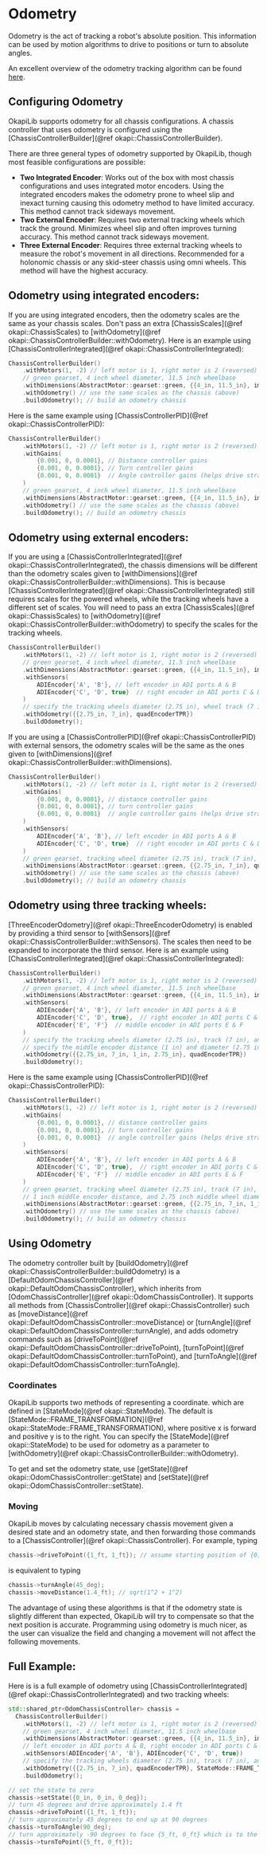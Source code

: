 # Odometry

Odometry is the act of tracking a robot's absolute position. 
This information can be used by motion algorithms to drive to positions or turn to absolute angles.

An excellent overview of the odometry tracking algorithm can be found [here](https://www.vexforum.com/t/team-5225-introduction-to-position-tracking-document/49640).

## Configuring Odometry

OkapiLib supports odometry for all chassis configurations. A chassis controller that uses odometry is configured using the 
[ChassisControllerBuilder](@ref okapi::ChassisControllerBuilder).

There are three general types of odometry supported by OkapiLib, though most feasible configurations are possible:
-  **Two Integrated Encoder**: Works out of the box with most chassis configurations and uses integrated motor encoders. 
Using the integrated encoders makes the odometry prone to wheel slip and inexact turning causing this odometry method to have limited accuracy.
This method cannot track sideways movement.
-  **Two External Encoder**: Requires two external tracking wheels which track the ground. Minimizes wheel slip and often improves turning accuracy. 
This method cannot track sideways movement.
-  **Three External Encoder**: Requires three external tracking wheels to measure the robot's movement in all directions. 
Recommended for a holonomic chassis or any skid-steer chassis using omni wheels. This method will have the highest accuracy.

## Odometry using integrated encoders:

If you are using integrated encoders, then the odometry scales are the same as your chassis scales.
Don't pass an extra [ChassisScales](@ref okapi::ChassisScales) to [withOdometry](@ref okapi::ChassisControllerBuilder::withOdometry). 
Here is an example using [ChassisControllerIntegrated](@ref okapi::ChassisControllerIntegrated):

```cpp
ChassisControllerBuilder()
    .withMotors(1, -2) // left motor is 1, right motor is 2 (reversed)
    // green gearset, 4 inch wheel diameter, 11.5 inch wheelbase
    .withDimensions(AbstractMotor::gearset::green, {{4_in, 11.5_in}, imev5GreenTPR})
    .withOdometry() // use the same scales as the chassis (above)
    .buildOdometry(); // build an odometry chassis
```

Here is the same example using [ChassisControllerPID](@ref okapi::ChassisControllerPID):

```cpp
ChassisControllerBuilder()
    .withMotors(1, -2) // left motor is 1, right motor is 2 (reversed)
    .withGains(
        {0.001, 0, 0.0001}, // Distance controller gains
        {0.001, 0, 0.0001}, // Turn controller gains
        {0.001, 0, 0.0001}  // Angle controller gains (helps drive straight)
    )
    // green gearset, 4 inch wheel diameter, 11.5 inch wheelbase
    .withDimensions(AbstractMotor::gearset::green, {{4_in, 11.5_in}, imev5GreenTPR})
    .withOdometry() // use the same scales as the chassis (above)
    .buildOdometry(); // build an odometry chassis
```

## Odometry using external encoders:

If you are using a [ChassisControllerIntegrated](@ref okapi::ChassisControllerIntegrated), 
the chassis dimensions will be different than the odometry scales given to 
[withDimensions](@ref okapi::ChassisControllerBuilder::withDimensions). This is because 
[ChassisControllerIntegrated](@ref okapi::ChassisControllerIntegrated) still requires scales for
the powered wheels, while the tracking wheels have a different set of scales. You will need to pass an extra 
[ChassisScales](@ref okapi::ChassisScales) to [withOdometry](@ref okapi::ChassisControllerBuilder::withOdometry) 
to specify the scales for the tracking wheels. 

```cpp
ChassisControllerBuilder()
    .withMotors(1, -2) // left motor is 1, right motor is 2 (reversed)
    // green gearset, 4 inch wheel diameter, 11.5 inch wheelbase
    .withDimensions(AbstractMotor::gearset::green, {{4_in, 11.5_in}, imev5GreenTPR})
    .withSensors(
        ADIEncoder{'A', 'B'}, // left encoder in ADI ports A & B
        ADIEncoder{'C', 'D', true}  // right encoder in ADI ports C & D (reversed)
    )
    // specify the tracking wheels diameter (2.75 in), wheel track (7 in), and TPR (360)
    .withOdometry({{2.75_in, 7_in}, quadEncoderTPR})
    .buildOdometry();
```

If you are using a [ChassisControllerPID](@ref okapi::ChassisControllerPID) with external sensors, the odometry scales will be the same as
the ones given to [withDimensions](@ref okapi::ChassisControllerBuilder::withDimensions).

```cpp
ChassisControllerBuilder()
    .withMotors(1, -2) // left motor is 1, right motor is 2 (reversed)
    .withGains(
        {0.001, 0, 0.0001}, // distance controller gains
        {0.001, 0, 0.0001}, // turn controller gains
        {0.001, 0, 0.0001}  // angle controller gains (helps drive straight)
    )
    .withSensors(
        ADIEncoder{'A', 'B'}, // left encoder in ADI ports A & B
        ADIEncoder{'C', 'D', true}  // right encoder in ADI ports C & D (reversed)
    )
    // green gearset, tracking wheel diameter (2.75 in), track (7 in), and TPR (360)
    .withDimensions(AbstractMotor::gearset::green, {{2.75_in, 7_in}, quadEncoderTPR})
    .withOdometry() // use the same scales as the chassis (above)
    .buildOdometry(); // build an odometry chassis
```

## Odometry using three tracking wheels:

[ThreeEncoderOdometry](@ref okapi::ThreeEncoderOdometry) is enabled by providing a third sensor to 
[withSensors](@ref okapi::ChassisControllerBuilder::withSensors). The scales then need to be expanded to incorporate the third sensor.
Here is an example using [ChassisControllerIntegrated](@ref okapi::ChassisControllerIntegrated): 

```cpp
ChassisControllerBuilder()
    .withMotors(1, -2) // left motor is 1, right motor is 2 (reversed)
    // green gearset, 4 inch wheel diameter, 11.5 inch wheelbase
    .withDimensions(AbstractMotor::gearset::green, {{4_in, 11.5_in}, imev5GreenTPR})
    .withSensors(
        ADIEncoder{'A', 'B'}, // left encoder in ADI ports A & B
        ADIEncoder{'C', 'D', true},  // right encoder in ADI ports C & D (reversed)
        ADIEncoder{'E', 'F'}  // middle encoder in ADI ports E & F
    )
    // specify the tracking wheels diameter (2.75 in), track (7 in), and TPR (360)
    // specify the middle encoder distance (1 in) and diameter (2.75 in)
    .withOdometry({{2.75_in, 7_in, 1_in, 2.75_in}, quadEncoderTPR})
    .buildOdometry();
```

Here is the same example using [ChassisControllerPID](@ref okapi::ChassisControllerPID):

```cpp
ChassisControllerBuilder()
    .withMotors(1, -2) // left motor is 1, right motor is 2 (reversed)
    .withGains(
        {0.001, 0, 0.0001}, // distance controller gains
        {0.001, 0, 0.0001}, // turn controller gains
        {0.001, 0, 0.0001}  // angle controller gains (helps drive straight)
    )
    .withSensors(
        ADIEncoder{'A', 'B'}, // left encoder in ADI ports A & B
        ADIEncoder{'C', 'D', true},  // right encoder in ADI ports C & D (reversed)
        ADIEncoder{'E', 'F'}  // middle encoder in ADI ports E & F
    )
    // green gearset, tracking wheel diameter (2.75 in), track (7 in), and TPR (360)
    // 1 inch middle encoder distance, and 2.75 inch middle wheel diameter
    .withDimensions(AbstractMotor::gearset::green, {{2.75_in, 7_in, 1_in, 2.75_in}, quadEncoderTPR})
    .withOdometry() // use the same scales as the chassis (above)
    .buildOdometry(); // build an odometry chassis
```

## Using Odometry

The odometry controller built by [buildOdometry](@ref okapi::ChassisControllerBuilder::buildOdometry) is a 
[DefaultOdomChassisController](@ref okapi::DefaultOdomChassisController), which inherits from 
[OdomChassisController](@ref okapi::OdomChassisController). It supports all methods from 
[ChassisController](@ref okapi::ChassisController) such as 
[moveDistance](@ref okapi::DefaultOdomChassisController::moveDistance) or 
[turnAngle](@ref okapi::DefaultOdomChassisController::turnAngle), and adds odometry commands such as 
[driveToPoint](@ref okapi::DefaultOdomChassisController::driveToPoint), 
[turnToPoint](@ref okapi::DefaultOdomChassisController::turnToPoint), and 
[turnToAngle](@ref okapi::DefaultOdomChassisController::turnToAngle).

### Coordinates

OkapiLib supports two methods of representing a coordinate. which are defined in [StateMode](@ref okapi::StateMode). 
The default is [StateMode::FRAME_TRANSFORMATION](@ref okapi::StateMode::FRAME_TRANSFORMATION), 
where positive x is forward and positive y is to the right. You can specify the 
[StateMode](@ref okapi::StateMode) to be used for odometry as a parameter to 
[withOdometry](@ref okapi::ChassisControllerBuilder::withOdometry). 

To get and set the odometry state, use [getState](@ref okapi::OdomChassisController::getState) and 
[setState](@ref okapi::OdomChassisController::setState).

### Moving

OkapiLib moves by calculating necessary chassis movement given a desired state and an odometry state, and 
then forwarding those commands to a [ChassisController](@ref okapi::ChassisController).
For example, typing

```cpp
chassis->driveToPoint({1_ft, 1_ft}); // assume starting position of {0, 0, 0}
```

is equivalent to typing
```cpp
chassis->turnAngle(45_deg);
chassis->moveDistance(1.4_ft); // sqrt(1^2 + 1^2)
```

The advantage of using these algorithms is that if the odometry state is slightly different than expected, 
OkapiLib will try to compensate so that the next position is accurate. Programming using odometry is much nicer, 
as the user can visualize the field and changing a movement will not affect the following movements.

## Full Example:

Here is is a full example of odometry using [ChassisControllerIntegrated](@ref okapi::ChassisControllerIntegrated) and two tracking wheels: 

```cpp
std::shared_ptr<OdomChassisController> chassis =
  ChassisControllerBuilder()
    .withMotors(1, -2) // left motor is 1, right motor is 2 (reversed)
    // green gearset, 4 inch wheel diameter, 11.5 inch wheelbase
    .withDimensions(AbstractMotor::gearset::green, {{4_in, 11.5_in}, imev5GreenTPR})
    // left encoder in ADI ports A & B, right encoder in ADI ports C & D (reversed)
    .withSensors(ADIEncoder{'A', 'B'}, ADIEncoder{'C', 'D', true})
    // specify the tracking wheels diameter (2.75 in), track (7 in), and TPR (360)
    .withOdometry({{2.75_in, 7_in}, quadEncoderTPR}, StateMode::FRAME_TRANSFORMATION)
    .buildOdometry();

// set the state to zero
chassis->setState({0_in, 0_in, 0_deg});
// turn 45 degrees and drive approximately 1.4 ft
chassis->driveToPoint({1_ft, 1_ft});
// turn approximately 45 degrees to end up at 90 degrees
chassis->turnToAngle(90_deg);
// turn approximately -90 degrees to face {5_ft, 0_ft} which is to the north of the robot
chassis->turnToPoint({5_ft, 0_ft});
```
